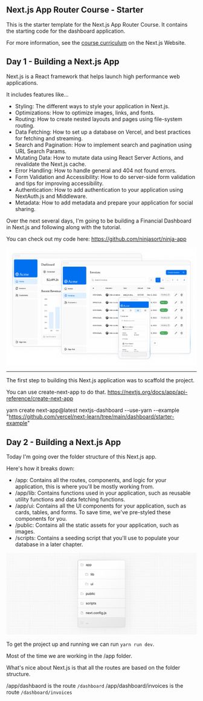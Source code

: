 ## Next.js App Router Course - Starter

This is the starter template for the Next.js App Router Course. It contains the starting code for the dashboard application.

For more information, see the [course curriculum](https://nextjs.org/learn) on the Next.js Website.

## Day 1 - Building a Next.js App

Next.js is a React framework that helps launch high performance web applications.

It includes features like...

- Styling: The different ways to style your application in Next.js.
- Optimizations: How to optimize images, links, and fonts.
- Routing: How to create nested layouts and pages using file-system routing.
- Data Fetching: How to set up a database on Vercel, and best practices for fetching and streaming.
- Search and Pagination: How to implement search and pagination using URL Search Params.
- Mutating Data: How to mutate data using React Server Actions, and revalidate the Next.js cache.
- Error Handling: How to handle general and 404 not found errors.
- Form Validation and Accessibility: How to do server-side form validation and tips for improving accessibility.
- Authentication: How to add authentication to your application using NextAuth.js and Middleware.
- Metadata: How to add metadata and prepare your application for social sharing.

Over the next several days, I'm going to be building a Financial Dashboard in Next.js and following along with the tutorial.

You can check out my code here:
https://github.com/ninjasort/ninja-app

![Alt text](public/dashboard.png)

---

The first step to building this Next.js application was to scaffold the project.

You can use create-next-app to do that.
https://nextjs.org/docs/app/api-reference/create-next-app

yarn create next-app@latest nextjs-dashboard
--use-yarn
--example "https://github.com/vercel/next-learn/tree/main/dashboard/starter-example"

## Day 2 - Building a Next.js App

Today I'm going over the folder structure of this Next.js app.

Here's how it breaks down:

- /app: Contains all the routes, components, and logic for your application, this is where you'll be mostly working from.
- /app/lib: Contains functions used in your application, such as reusable utility functions and data fetching functions.
- /app/ui: Contains all the UI components for your application, such as cards, tables, and forms. To save time, we've pre-styled these components for you.
- /public: Contains all the static assets for your application, such as images.
- /scripts: Contains a seeding script that you'll use to populate your database in a later chapter.

![Alt text](public/folder-structure.png)

To get the project up and running we can run `yarn run dev`.

Most of the time we are working in the /app folder.

What's nice about Next.js is that all the routes are based on the folder structure.

/app/dashbaord is the route `/dashboard`
/app/dashboard/invoices is the route `/dashboard/invoices`
